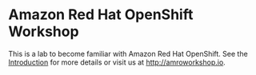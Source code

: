 # Amazon Red Hat OpenShift Workshop

This is a lab to become familiar with Amazon Red Hat OpenShift.  See the [Introduction](/AMRO/index.md) for more details or visit us at http://amroworkshop.io.
